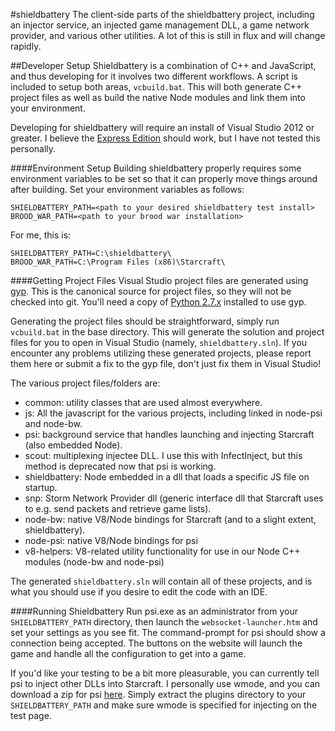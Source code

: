 #shieldbattery
The client-side parts of the shieldbattery project, including an injector service, an injected game management DLL, a game network provider, and various other utilities. A lot of this is still in flux and will change rapidly.

##Developer Setup
Shieldbattery is a combination of C++ and JavaScript, and thus developing for it involves two different workflows. A script is included to setup both areas, `vcbuild.bat`. This will both generate C++ project files as well as build the native Node modules and link them into your environment.

Developing for shieldbattery will require an install of Visual Studio 2012 or greater. I believe the [Express Edition](http://www.microsoft.com/visualstudio/eng/products/visual-studio-express-products) should work, but I have not tested this personally.

####Environment Setup
Building shieldbattery properly requires some environment variables to be set so that it can properly move things around after building. Set your environment variables as follows:
```
SHIELDBATTERY_PATH=<path to your desired shieldbattery test install>
BROOD_WAR_PATH=<path to your brood war installation>
```
For me, this is:
```
SHIELDBATTERY_PATH=C:\shieldbattery\
BROOD_WAR_PATH=C:\Program Files (x86)\Starcraft\
```
####Getting Project Files
Visual Studio project files are generated using [gyp](https://code.google.com/p/gyp/). This is the canonical source for project files, so they will not be checked into git. You'll need a copy of [Python 2.7.x](http://www.python.org/download/) installed to use gyp.

Generating the project files should be straightforward, simply run `vcbuild.bat` in the base directory. This will generate the solution and project files for you to open in Visual Studio (namely, `shieldbattery.sln`). If you encounter any problems utilizing these generated projects, please report them here or submit a fix to the gyp file, don't just fix them in Visual Studio!

The various project files/folders are:
- common: utility classes that are used almost everywhere.
- js: All the javascript for the various projects, including linked in node-psi and node-bw.
- psi: background service that handles launching and injecting Starcraft (also embedded Node).
- scout: multiplexing injectee DLL. I use this with InfectInject, but this method is deprecated now that psi is working.
- shieldbattery: Node embedded in a dll that loads a specific JS file on startup.
- snp: Storm Network Provider dll (generic interface dll that Starcraft uses to e.g. send packets and retrieve game lists).
- node-bw: native V8/Node bindings for Starcraft (and to a slight extent, shieldbattery).
- node-psi: native V8/Node bindings for psi
- v8-helpers: V8-related utility functionality for use in our Node C++ modules (node-bw and node-psi)

The generated `shieldbattery.sln` will contain all of these projects, and is what you should use if you desire to edit the code with an IDE.

####Running Shieldbattery
Run psi.exe as an administrator from your `SHIELDBATTERY_PATH` directory, then launch the `websocket-launcher.htm` and set your settings as you see fit. The command-prompt for psi should show a connection being accepted. The buttons on the website will launch the game and handle all the configuration to get into a game.

If you'd like your testing to be a bit more pleasurable, you can currently tell psi to inject other DLLs into Starcraft. I personally use wmode, and you can download a zip for psi [here](http://tec27.com/sbat-test-plugins.zip). Simply extract the plugins directory to your `SHIELDBATTERY_PATH` and make sure wmode is specified for injecting on the test page.
